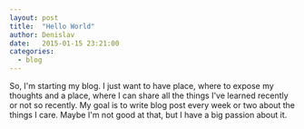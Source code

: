 ```yaml
---
layout: post
title:  "Hello World"
author: Denislav
date:   2015-01-15 23:21:00
categories: 
  - blog
---
```

So, I'm starting my blog. I just want to have place, where to expose my thoughts and a place, where I can share all the things I've learned recently or not so recently.
My goal is to write blog post every week or two about the things I care. Maybe I'm not good at that, but I have a big passion about it.
